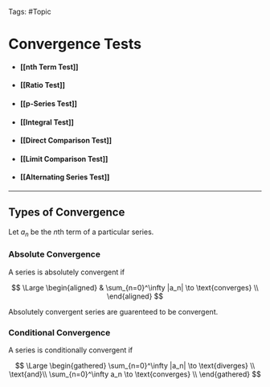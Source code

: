Tags: #Topic 

# Convergence Tests

- #### [[nth Term Test]]
- #### [[Ratio Test]]
- #### [[p-Series Test]]
- #### [[Integral Test]]
- #### [[Direct Comparison Test]]
- #### [[Limit Comparison Test]]
- #### [[Alternating Series Test]]

---

## Types of Convergence

Let $a_n$ be the $n\text{th}$ term of a particular series.

### Absolute Convergence

A series is absolutely convergent if

$$
\Large
\begin{aligned}
& \sum_{n=0}^\infty |a_n| \to \text{converges} \\
\end{aligned}
$$

Absolutely convergent series are guarenteed to be convergent.

### Conditional Convergence

A series is conditionally convergent if

$$
\Large
\begin{gathered}
\sum_{n=0}^\infty |a_n| \to \text{diverges} \\
\text{and}\\
\sum_{n=0}^\infty a_n \to \text{converges} \\
\end{gathered}
$$
